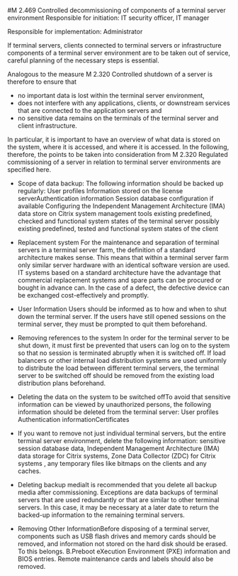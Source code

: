 #M 2.469 Controlled decommissioning of components of a terminal server environment
Responsible for initiation: IT security officer, IT manager

Responsible for implementation: Administrator

If terminal servers, clients connected to terminal servers or infrastructure components of a terminal server environment are to be taken out of service, careful planning of the necessary steps is essential.

Analogous to the measure M 2.320 Controlled shutdown of a server is therefore to ensure that

* no important data is lost within the terminal server environment,
* does not interfere with any applications, clients, or downstream services that are connected to the application servers and
* no sensitive data remains on the terminals of the terminal server and client infrastructure.


In particular, it is important to have an overview of what data is stored on the system, where it is accessed, and where it is accessed. In the following, therefore, the points to be taken into consideration from M 2.320 Regulated commissioning of a server in relation to terminal server environments are specified here.

* Scope of data backup: The following information should be backed up regularly: User profiles Information stored on the license serverAuthentication information Session database configuration if available Configuring the Independent Management Architecture (IMA) data store on Citrix system management tools existing predefined, checked and functional system states of the terminal server possibly existing predefined, tested and functional system states of the client


* Replacement system For the maintenance and separation of terminal servers in a terminal server farm, the definition of a standard architecture makes sense. This means that within a terminal server farm only similar server hardware with an identical software version are used. IT systems based on a standard architecture have the advantage that commercial replacement systems and spare parts can be procured or bought in advance can. In the case of a defect, the defective device can be exchanged cost-effectively and promptly.
* User Information Users should be informed as to how and when to shut down the terminal server. If the users have still opened sessions on the terminal server, they must be prompted to quit them beforehand.
* Removing references to the system In order for the terminal server to be shut down, it must first be prevented that users can log on to the system so that no session is terminated abruptly when it is switched off. If load balancers or other internal load distribution systems are used uniformly to distribute the load between different terminal servers, the terminal server to be switched off should be removed from the existing load distribution plans beforehand.
* Deleting the data on the system to be switched offTo avoid that sensitive information can be viewed by unauthorized persons, the following information should be deleted from the terminal server: User profiles Authentication informationCertificates
* If you want to remove not just individual terminal servers, but the entire terminal server environment, delete the following information: sensitive session database data, Independent Management Architecture (IMA) data storage for Citrix systems, Zone Data Collector (ZDC) for Citrix systems , any temporary files like bitmaps on the clients and any caches.
* Deleting backup mediaIt is recommended that you delete all backup media after commissioning. Exceptions are data backups of terminal servers that are used redundantly or that are similar to other terminal servers. In this case, it may be necessary at a later date to return the backed-up information to the remaining terminal servers.
* Removing Other InformationBefore disposing of a terminal server, components such as USB flash drives and memory cards should be removed, and information not stored on the hard disk should be erased. To this belongs. B.Preboot eXecution Environment (PXE) information and BIOS entries. Remote maintenance cards and labels should also be removed.




